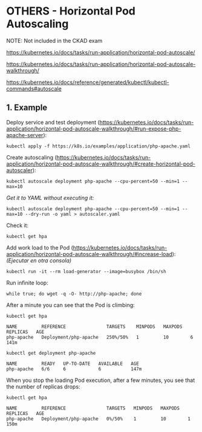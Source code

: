 # OTHERS - Horizontal Pod Autoscaling

NOTE: Not included in the CKAD exam

https://kubernetes.io/docs/tasks/run-application/horizontal-pod-autoscale/

https://kubernetes.io/docs/tasks/run-application/horizontal-pod-autoscale-walkthrough/

https://kubernetes.io/docs/reference/generated/kubectl/kubectl-commands#autoscale

## **1. Example**

Deploy service and test deployment (https://kubernetes.io/docs/tasks/run-application/horizontal-pod-autoscale-walkthrough/#run-expose-php-apache-server):

`kubectl apply -f https://k8s.io/examples/application/php-apache.yaml`

Create autoscaling (https://kubernetes.io/docs/tasks/run-application/horizontal-pod-autoscale-walkthrough/#create-horizontal-pod-autoscaler):

`kubectl autoscale deployment php-apache --cpu-percent=50 --min=1 --max=10`

_Get it to YAML without executing it:_

`kubectl autoscale deployment php-apache --cpu-percent=50 --min=1 --max=10 --dry-run -o yaml > autoscaler.yaml`

Check it:

`kubectl get hpa`

Add work load to the Pod (https://kubernetes.io/docs/tasks/run-application/horizontal-pod-autoscale-walkthrough/#increase-load):
_(Ejecutar en otra consola)_

`kubectl run -it --rm load-generator --image=busybox /bin/sh`

Run infinite loop:

`while true; do wget -q -O- http://php-apache; done`

After a minute you can see that the Pod is climbing:

`kubectl get hpa`

```console
NAME         REFERENCE               TARGETS    MINPODS   MAXPODS   REPLICAS   AGE
php-apache   Deployment/php-apache   250%/50%   1         10        6          141m
```

`kubectl get deployment php-apache`

```console
NAME         READY   UP-TO-DATE   AVAILABLE   AGE
php-apache   6/6     6            6           147m
```

When you stop the loading Pod execution, after a few minutes, you see that the number of replicas drops:

`kubectl get hpa`

```console
NAME         REFERENCE               TARGETS   MINPODS   MAXPODS   REPLICAS   AGE
php-apache   Deployment/php-apache   0%/50%    1         10        1          150m
```
